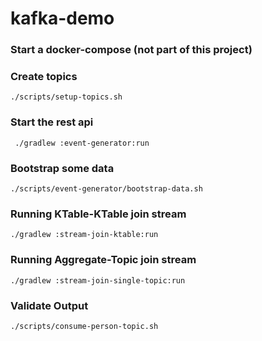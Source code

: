 # kafka-demo

### Start a docker-compose (not part of this project)

### Create topics

    ./scripts/setup-topics.sh

### Start the rest api

     ./gradlew :event-generator:run
     
### Bootstrap some data

    ./scripts/event-generator/bootstrap-data.sh
  
### Running KTable-KTable join stream

    ./gradlew :stream-join-ktable:run
    
### Running Aggregate-Topic join stream

    ./gradlew :stream-join-single-topic:run

### Validate Output

    ./scripts/consume-person-topic.sh
